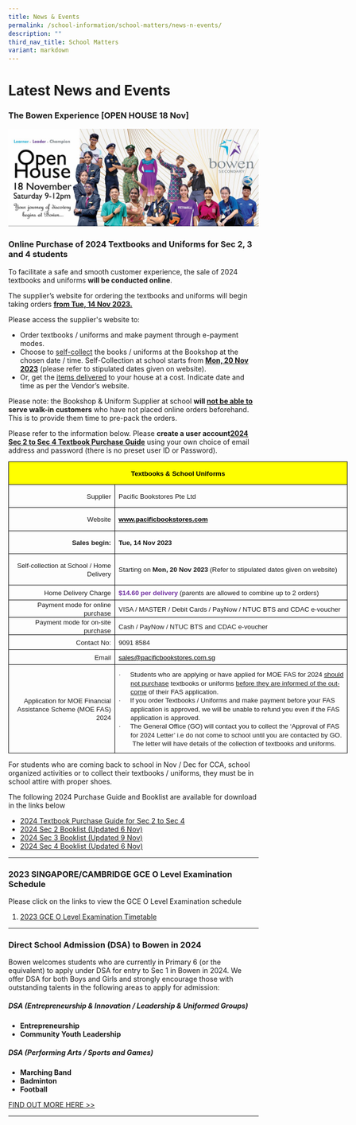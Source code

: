 ```yaml
---
title: News & Events
permalink: /school-information/school-matters/news-n-events/
description: ""
third_nav_title: School Matters
variant: markdown
---
```

# Latest News and Events

### The Bowen Experience [OPEN HOUSE 18 Nov]
![](/images/School%20Events/2023/infopic%20bowen%20experience.jpg)

### Online Purchase of 2024 Textbooks and Uniforms for Sec 2, 3 and 4 students
To facilitate a safe and smooth customer experience, the sale of 2024 textbooks and uniforms **will be conducted online**. 

The supplier’s website for ordering the textbooks and uniforms will begin taking orders <u>**from Tue, 14 Nov 2023.** </u>

Please access the supplier's website to:
* Order textbooks / uniforms and make payment through e-payment modes.
* Choose to <u>self-collect</u> the books / uniforms at the Bookshop at the chosen date / time. Self-Collection at school starts from <u><b>Mon, 20 Nov 2023</b></u> (please refer to stipulated dates given on website).
* Or, get the <u>items delivered</u> to your house at a cost.  Indicate date and time as per the Vendor’s website.

Please note: the Bookshop &amp; Uniform Supplier at school <b>will <u>not be able to </u>serve walk-in customers</b> who have not placed online orders beforehand.  This is to provide them time to pre-pack the orders. 

Please refer to the information below. Please <b>create a user account[2024 Sec 2 to Sec 4 Textbook Purchase Guide](/files/Book%20Lists/2024/2024_Bowen_Textbook_Purchase_Guide_S2to4.pdf)</b> using your own choice of email address and password (there is no preset user ID or Password).
  
<table style="width:512.5pt;border-collapse:collapse;mso-yfti-tbllook:1184;
 mso-padding-alt:0cm 0cm 0cm 0cm" width="683" cellpadding="0" cellspacing="0" border="0" class="MsoNormalTable"><tbody><tr style="mso-yfti-irow:0;mso-yfti-firstrow:yes;height:28.55pt"><td style="width:512.5pt;border:solid windowtext 1.0pt;
  background:yellow;padding:0cm 5.4pt 0cm 5.4pt;height:28.55pt" colspan="2" width="683"><p style="text-align:center" align="center" class="MsoNormal"><b><span style="font-size:10.0pt;line-height:107%;font-family:&quot;Arial&quot;,sans-serif;
  color:black;mso-color-alt:windowtext;mso-ansi-language:EN-SG">Textbooks &amp; School Uniforms</span></b><b><span style="font-size:10.0pt;line-height:107%;
  font-family:&quot;Arial&quot;,sans-serif;mso-ansi-language:EN-SG"></span></b></p></td></tr><tr style="mso-yfti-irow:1;height:25.25pt"><td style="width:157.0pt;border:solid windowtext 1.0pt;border-top:
  none;padding:0cm 5.4pt 0cm 5.4pt;height:25.25pt" width="209"><p style="text-align:right" align="right" class="MsoNormal"><span style="font-size:10.0pt;line-height:107%;font-family:&quot;Arial&quot;,sans-serif;
  mso-ansi-language:EN-SG">Supplier</span></p></td><td style="width:355.5pt;border-top:none;border-left:none;
  border-bottom:solid windowtext 1.0pt;border-right:solid windowtext 1.0pt;
  padding:0cm 5.4pt 0cm 5.4pt;height:25.25pt" width="474"><p class="MsoNormal"><span style="font-size:10.0pt;line-height:107%;font-family:
  &quot;Arial&quot;,sans-serif;mso-ansi-language:EN-SG">Pacific Bookstores Pte Ltd</span></p></td></tr><tr style="mso-yfti-irow:2;height:21.6pt"><td style="width:157.0pt;border:solid windowtext 1.0pt;border-top:
  none;padding:0cm 5.4pt 0cm 5.4pt;height:21.6pt" width="209"><p style="text-align:right" align="right" class="MsoNormal"><span style="font-size:10.0pt;line-height:107%;font-family:&quot;Arial&quot;,sans-serif;
  mso-ansi-language:EN-SG">Website</span></p></td><td style="width:355.5pt;border-top:none;border-left:none;
  border-bottom:solid windowtext 1.0pt;border-right:solid windowtext 1.0pt;
  padding:0cm 5.4pt 0cm 5.4pt;height:21.6pt" width="474"><p class="MsoNormal"><span style="font-size:10.0pt;line-height:107%;
  font-family:&quot;Arial&quot;,sans-serif" lang="EN-US"><a href="http://www.pacificbookstores.com"><b><span style="color:windowtext">www.pacificbookstores.com</span></b></a></span><i><span style="font-size:10.0pt;line-height:107%;font-family:&quot;Arial&quot;,sans-serif;
  mso-ansi-language:EN-SG"></span></i></p></td></tr><tr style="mso-yfti-irow:3;height:21.6pt"><td style="width:157.0pt;border:solid windowtext 1.0pt;border-top:
  none;padding:0cm 5.4pt 0cm 5.4pt;height:21.6pt" width="209"><p style="text-align:right" align="right" class="MsoNormal"><b><span style="font-size:10.0pt;line-height:107%;font-family:&quot;Arial&quot;,sans-serif" lang="EN-US">Sales begin:</span></b><span style="font-size:10.0pt;line-height:107%;font-family:
  &quot;Arial&quot;,sans-serif;mso-ansi-language:EN-SG"></span></p></td><td style="width:355.5pt;border-top:none;border-left:none;
  border-bottom:solid windowtext 1.0pt;border-right:solid windowtext 1.0pt;
  padding:0cm 5.4pt 0cm 5.4pt;height:21.6pt" width="474"><p class="MsoNormal"><b><span style="font-size:10.0pt;line-height:
  107%;font-family:&quot;Arial&quot;,sans-serif" lang="EN-US">Tue, 14 Nov 2023</span></b></p></td></tr><tr style="mso-yfti-irow:4;height:21.6pt"><td style="width:157.0pt;border:solid windowtext 1.0pt;border-top:
  none;padding:0cm 5.4pt 0cm 5.4pt;height:21.6pt" width="209"><p style="text-align:right" align="right" class="MsoNormal"><span style="font-size:10.0pt;line-height:107%;font-family:&quot;Arial&quot;,sans-serif" lang="EN-US">Self-collection at School / Home Delivery<b></b></span></p></td><td style="width:355.5pt;border-top:none;border-left:none;
  border-bottom:solid windowtext 1.0pt;border-right:solid windowtext 1.0pt;
  padding:0cm 5.4pt 0cm 5.4pt;height:21.6pt" width="474"><p class="MsoNormal"><span style="font-size:10.0pt;line-height:107%;
  font-family:&quot;Arial&quot;,sans-serif" lang="EN-US">Starting on <b>Mon, 20 Nov 2023 </b>(Refer to stipulated dates given on website)</span></p></td></tr><tr style="mso-yfti-irow:5;height:21.6pt"><td style="width:157.0pt;border:solid windowtext 1.0pt;border-top:
  none;padding:0cm 5.4pt 0cm 5.4pt;height:21.6pt" width="209"><p style="margin:0cm;text-align:right" align="right"><span style="font-size:10.0pt;font-family:&quot;Arial&quot;,sans-serif" lang="EN-US">Home Delivery Charge</span></p></td><td style="width:355.5pt;border-top:none;border-left:none;
  border-bottom:solid windowtext 1.0pt;border-right:solid windowtext 1.0pt;
  padding:0cm 5.4pt 0cm 5.4pt;height:21.6pt" width="474"><p style="margin:0cm"><b><span style="font-size:10.0pt;font-family:&quot;Arial&quot;,sans-serif;
  color:#7030A0;mso-ansi-language:EN-SG">$14.60 per delivery </span></b><span style="font-size:10.0pt;font-family:&quot;Arial&quot;,sans-serif;mso-ansi-language:
  EN-SG">(parents are allowed to combine up to 2 orders)</span><b><span style="font-size:10.0pt;font-family:&quot;Arial&quot;,sans-serif;color:#7030A0" lang="EN-US"></span></b></p></td></tr><tr style="mso-yfti-irow:6;height:21.6pt"><td style="width:157.0pt;border:solid windowtext 1.0pt;border-top:
  none;padding:0cm 5.4pt 0cm 5.4pt;height:21.6pt" width="209"><p style="margin:0cm;text-align:right" align="right"><span style="font-size:10.0pt;font-family:&quot;Arial&quot;,sans-serif" lang="EN-US">Payment mode for online purchase</span></p></td><td style="width:355.5pt;border-top:none;border-left:none;
  border-bottom:solid windowtext 1.0pt;border-right:solid windowtext 1.0pt;
  padding:0cm 5.4pt 0cm 5.4pt;height:21.6pt" width="474"><p style="margin:0cm"><span style="font-size:10.0pt;font-family:&quot;Arial&quot;,sans-serif;
  mso-ansi-language:EN-SG">VISA / MASTER / Debit Cards / PayNow / NTUC BTS and CDAC e-voucher</span><span style="font-size:10.0pt;font-family:
  &quot;Arial&quot;,sans-serif" lang="EN-US"></span></p></td></tr><tr style="mso-yfti-irow:7;height:21.6pt"><td style="width:157.0pt;border:solid windowtext 1.0pt;border-top:
  none;padding:0cm 5.4pt 0cm 5.4pt;height:21.6pt" width="209"><p style="margin:0cm;text-align:right" align="right"><span style="font-size:10.0pt;font-family:&quot;Arial&quot;,sans-serif" lang="EN-US">Payment mode for on-site purchase</span></p></td><td style="width:355.5pt;border-top:none;border-left:none;
  border-bottom:solid windowtext 1.0pt;border-right:solid windowtext 1.0pt;
  padding:0cm 5.4pt 0cm 5.4pt;height:21.6pt" width="474"><p style="margin:0cm"><span style="font-size:10.0pt;font-family:
  &quot;Arial&quot;,sans-serif" lang="EN-US">Cash / PayNow / </span><span style="font-size:10.0pt;
  font-family:&quot;Arial&quot;,sans-serif;mso-ansi-language:EN-SG">NTUC BTS and CDAC e-voucher</span><span style="font-size:10.0pt;font-family:&quot;Arial&quot;,sans-serif" lang="EN-US"></span></p></td></tr><tr style="mso-yfti-irow:8;height:21.6pt"><td style="width:157.0pt;border:solid windowtext 1.0pt;border-top:
  none;padding:0cm 5.4pt 0cm 5.4pt;height:21.6pt" width="209"><p style="margin:0cm;text-align:right" align="right"><span style="font-size:10.0pt;font-family:&quot;Arial&quot;,sans-serif" lang="EN-US">Contact No:</span></p></td><td style="width:355.5pt;border-top:none;border-left:none;
  border-bottom:solid windowtext 1.0pt;border-right:solid windowtext 1.0pt;
  padding:0cm 5.4pt 0cm 5.4pt;height:21.6pt" width="474"><p style="margin:0cm"><span style="font-size:10.0pt;font-family:&quot;Arial&quot;,sans-serif;
  mso-ansi-language:EN-SG">9091 8584</span><span style="font-size:
  10.0pt;font-family:&quot;Arial&quot;,sans-serif" lang="EN-US"></span></p></td></tr><tr style="mso-yfti-irow:9;height:21.6pt"><td style="width:157.0pt;border:solid windowtext 1.0pt;border-top:
  none;padding:0cm 5.4pt 0cm 5.4pt;height:21.6pt" width="209"><p style="margin:0cm;text-align:right" align="right"><span style="font-size:
  10.0pt;font-family:&quot;Arial&quot;,sans-serif;mso-ansi-language:EN-SG">Email</span><span style="font-size:10.0pt;font-family:&quot;Arial&quot;,sans-serif" lang="EN-US"></span></p></td><td style="width:355.5pt;border-top:none;border-left:none;
  border-bottom:solid windowtext 1.0pt;border-right:solid windowtext 1.0pt;
  padding:0cm 5.4pt 0cm 5.4pt;height:21.6pt" width="474"><p style="margin:0cm"><span style="font-size:10.0pt;font-family:
  &quot;Arial&quot;,sans-serif" lang="EN-US"><a href="mailto:sales@pacificbookstores.com.sg"><span style="color:windowtext;mso-ansi-language:EN-SG" lang="EN-SG">sales@pacificbookstores.com.sg</span></a></span></p></td></tr><tr style="mso-yfti-irow:10;mso-yfti-lastrow:yes;height:132.8pt"><td style="width:157.0pt;border:solid windowtext 1.0pt;border-top:
  none;padding:0cm 5.4pt 0cm 5.4pt;height:132.8pt" width="209"><p style="margin:0cm;text-align:right" align="right"><span style="font-size:
  10.0pt;font-family:&quot;Arial&quot;,sans-serif;mso-ansi-language:EN-SG">Application for MOE Financial Assistance Scheme (MOE FAS) 2024</span></p></td><td style="width:355.5pt;border-top:none;border-left:none;
  border-bottom:solid windowtext 1.0pt;border-right:solid windowtext 1.0pt;
  padding:0cm 5.4pt 0cm 5.4pt;height:132.8pt" width="474"><p style="margin-top:0cm;margin-right:0cm;
  margin-bottom:0cm;margin-left:18.0pt;mso-add-space:auto;text-indent:-18.0pt;
  line-height:normal;mso-list:l0 level1 lfo1" class="MsoListParagraphCxSpFirst"><span style="font-size:10.0pt;font-family:Symbol;mso-fareast-font-family:
  Symbol;mso-bidi-font-family:Symbol" lang="EN-US"><span style="mso-list:Ignore">·<span style="font:7.0pt &quot;Times New Roman&quot;">&nbsp;&nbsp;&nbsp;&nbsp;&nbsp;&nbsp;&nbsp; </span></span></span><span style="font-size:10.0pt;
  font-family:&quot;Arial&quot;,sans-serif" lang="EN-US">Students who are applying or have applied for MOE FAS for 2024 <u>should not purchase</u> textbooks or uniforms <u>before they are informed of the outcome</u> of their FAS application.</span></p><p style="margin-top:0cm;margin-right:0cm;
  margin-bottom:0cm;margin-left:18.0pt;mso-add-space:auto;text-indent:-18.0pt;
  line-height:normal;mso-list:l0 level1 lfo1" class="MsoListParagraphCxSpLast"><span style="font-size:10.0pt;font-family:Symbol;mso-fareast-font-family:
  Symbol;mso-bidi-font-family:Symbol" lang="EN-US"><span style="mso-list:Ignore">·<span style="font:7.0pt &quot;Times New Roman&quot;">&nbsp;&nbsp;&nbsp;&nbsp;&nbsp;&nbsp;&nbsp; </span></span></span><span style="font-size:10.0pt;
  font-family:&quot;Arial&quot;,sans-serif" lang="EN-US">If you order Textbooks / Uniforms and make payment before your FAS application is approved, we will be unable to refund you even if the FAS application is approved.</span></p><p style="margin-top:0cm;margin-right:0cm;margin-bottom:0cm;margin-left:18.0pt;
  text-indent:-18.0pt;mso-list:l0 level1 lfo1"><span style="font-size:10.0pt;font-family:Symbol;mso-fareast-font-family:
  Symbol;mso-bidi-font-family:Symbol" lang="EN-US"><span style="mso-list:Ignore">·<span style="font:7.0pt &quot;Times New Roman&quot;">&nbsp;&nbsp;&nbsp;&nbsp;&nbsp;&nbsp;&nbsp; </span></span></span><span style="font-size:10.0pt;
  font-family:&quot;Arial&quot;,sans-serif" lang="EN-US">The General Office (GO) will contact you to collect the ‘Approval of FAS for 2024 Letter’ i.e do not come to school until you are contacted by GO. &nbsp;The letter will have details of the collection of textbooks and uniforms.</span></p></td></tr></tbody></table>

For students who are coming back to school in Nov / Dec for CCA, school organized activities or to collect their textbooks / uniforms, they must be in school attire with proper shoes.

The following 2024 Purchase Guide and Booklist are available for download in the links below


* [2024 Textbook Purchase Guide for Sec 2 to Sec 4](/files/Book%20Lists/2024/2024_Bowen_Textbook_Purchase_Guide_S2to4.pdf)
*  [2024 Sec 2 Booklist (Updated 6 Nov)](/files/Book%20Lists/2024/2024%20bowen%20s2%20booklist%20ver061123.pdf)
*  [2024 Sec 3 Booklist (Updated 9 Nov)](/files/Book%20Lists/2024/2024%20bowen%20s3%20booklist%20ver091123.pdf)
*  [2024 Sec 4 Booklist (Updated 6 Nov)](/files/Book%20Lists/2024/2024%20bowen%20s4%20booklist%20ver061123.pdf)
  
<hr>

### 2023 SINGAPORE/CAMBRIDGE GCE O Level Examination Schedule
Please click on the links to view the GCE O Level Examination schedule

1.  [2023 GCE O Level Examination Timetable](/files/Examination%20Timetables/2023%20Exam%20Timetables/GCE%20N%20O%20Level/2023%20gce%20o%20exam%20tt.pdf)
  
<hr>

### Direct School Admission (DSA) to Bowen in 2024

Bowen welcomes students who are currently in Primary 6 (or the equivalent) to apply under DSA for entry to Sec 1 in Bowen in 2024.  We offer DSA for both Boys and Girls and strongly encourage those with outstanding talents in the following areas to apply for admission:

##### DSA (Entrepreneurship &amp; Innovation / Leadership &amp; Uniformed Groups)
* <b>Entrepreneurship</b>
* <b>Community Youth Leadership</b>

##### DSA (Performing Arts / Sports and Games)

* <b> Marching Band</b>
* <b>Badminton</b>
* <b>Football</b>

<a href="https://www.bowensec.moe.edu.sg/signature-programmes/direct-school-admission-1/">FIND OUT MORE HERE &gt;&gt;</a>

<hr>